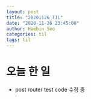 ```yaml
---
layout: post
title: "20201126_TIL"
date: "2020-11-26 23:45:00"
author: Haebin Seo
categories: til
tags: til
---
```

# 오늘 한 일
- post router test code 수정 중